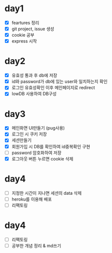 # day1
- [x] feartures 정리
- [x] git project, issue 생성
- [x] cookie 공부
- [x] express 시작

# day2
- [x] 유효성 통과 후 db에 저장
- [x] id와 password가 db에 있는 user와 일치하는지 확인
- [x] 로그인 유효성확인 이후 메인페이지로 redirect
- [x] lowDB 사용하여 DB구성

# day3
- [x] 메인화면 UI만들기 (pug사용)
- [x] 로그인 시 쿠키 저장
- [x] 세션만들기
- [x] 회원가입 시 DB를 확인하여 id중복확인 구현
- [ ] password 암호화하여 저장
- [x] 로그아웃 버튼 누르면 cookie 삭제

# day4
- [ ] 지정한 시간이 지나면 세션의 data 삭제
- [ ] heroku를 이용해 배포
- [ ] 리팩토링

# day4
- [ ] 리팩토링
- [ ] 공부한 개념 정리 & md쓰기
